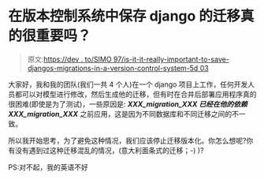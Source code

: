 # 在版本控制系统中保存 django 的迁移真的很重要吗？

> 原文:[https://dev . to/SIMO 97/is-it-it-really-important-to-save-djangos-migrations-in-a-version-control-system-5d 03](https://dev.to/simo97/is-it-really-important-to-save-djangos-migrations-in-a-version-control-system--5d03)

大家好，我和我的团队(我们一共 4 个人)在一个 django 项目上工作，任何开发人员都可以对模型进行修改，然后生成他的迁移，但有时在合并后部署应用程序真的很困难(即使是为了测试)，一些原因是: ***XXX_migration_XXX 已经在他的依赖 XXX_migration_XXX*** 之前应用，这是因为不同数据库和不同迁移之间的不一致。

所以我开始思考，为了避免这种情况，我们应该停止迁移版本化。你怎么想呢?你有没有遇到过这种迁移混乱的情况，(意大利面条式的迁移；-) )?

PS:对不起，我的英语不好